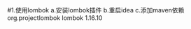#1.使用lombok
    a.安装lombok插件
    b.重启idea
    c.添加maven依赖
    <dependency>
                <groupId>org.projectlombok</groupId>
                <artifactId>lombok</artifactId>
                <version>1.16.10</version>
     </dependency>

